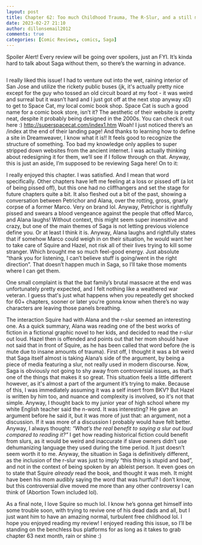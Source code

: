 ```yaml
---
layout: post
title: Chapter 62: Too much Childhood Trauma, The R-Slur, and a still mostly Based Alana
date: 2023-02-27 21:10
author: dillonsemail2012
comments: true
categories: [Comic Reviews, comics, Saga]
---
```

<!-- wp:paragraph {"fontSize":"medium"} -->
<p class="has-medium-font-size">Spoiler Alert! Every review will be going over spoilers, just an FYI. It’s kinda hard to talk about Saga without them, so there’s the warning in advance.</p>
<!-- /wp:paragraph -->

<!-- wp:image {"id":18,"sizeSlug":"large","linkDestination":"none"} -->
<figure class="wp-block-image size-large"><img src="https://dillonsmith57.wordpress.com/wp-content/uploads/2023/02/saga62.jpg?w=585" alt="" class="wp-image-18" /></figure>
<!-- /wp:image -->

<!-- wp:paragraph {"fontSize":"medium"} -->
<p class="has-medium-font-size">I really liked this issue! I had to venture out into the wet, raining interior of San Jose and utilize the rickety public buses (jk, it's actually pretty nice except for the guy who tossed an old circuit board at my foot - it was weird and surreal but it wasn’t hard and I just got off at the next stop anyway xD) to get to Space Cat, my local comic book shop. Space Cat is such a good name for a comic book store, isn’t it? The aesthetic of their website is pretty neat, despite it probably being designed in the 2000s. You can check it out here :) <a href="http://superspacecat.com/index1.htm" target="_blank" rel="noreferrer noopener">http://superspacecat.com/index1.htm</a> Woah! I just noticed there’s an /index at the end of their landing page! And thanks to learning how to define a site in Dreamweaver, I know what it is!! It feels good to recognize the structure of something. Too bad my knowledge only applies to super stripped down websites from the ancient internet. I was actually thinking about redesigning it for them, we’ll see if I follow through on that. Anyway, this is just an aside, I’m supposed to be reviewing Saga here! On to it:</p>
<!-- /wp:paragraph -->

<!-- wp:paragraph {"fontSize":"medium"} -->
<p class="has-medium-font-size">I really enjoyed this chapter. I was satisfied. And I mean that word specifically. Other chapters have left me feeling at a loss or pissed off (a lot of being pissed off), but this one had no cliffhangers and set the stage for future chapters quite a bit. It also fleshed out a bit of the past, showing a conversation between Petrichor and Alana, over the rotting, gross, gnarly corpse of a former Marco. Very on brand lol. Anyway, Petrichor is rightfully pissed and swears a blood vengeance against the people that offed Marco, and Alana laughs! Without context, this might seem super insensitive and crazy, but one of the main themes of Saga is not letting previous violence define you. Or at least I think it is. Anyway, Alana laughs and rightfully states that if somehow Marco could weigh in on their situation, he would want her to take care of Squire and Hazel, not risk all of their lives trying to kill some stranger. Which brought me so much feel-good energy. Just absolute “thank you for listening, I can’t believe stuff is going/went in the right direction”. That doesn’t happen much in Saga, so I’ll take those moments where I can get them.</p>
<!-- /wp:paragraph -->

<!-- wp:paragraph {"fontSize":"medium"} -->
<p class="has-medium-font-size">One small complaint is that the bat family’s brutal massacre at the end was unfortunately pretty expected, and I felt nothing like a weathered war veteran. I guess that's just what happens when you repeatedly get shocked for 60+ chapters, sooner or later you're gonna know when there’s no way characters are leaving those panels breathing.</p>
<!-- /wp:paragraph -->

<!-- wp:paragraph {"fontSize":"medium"} -->
<p class="has-medium-font-size">The interaction Squire had with Alana and the r-slur seemed an interesting one. As a quick summary, Alana was reading one of the best works of fiction in a fictional graphic novel to her kids, and decided to read the r-slur out loud. Hazel then is offended and points out that her mom should have not said that in front of Squire, as he has been called that word before (he is mute due to insane amounts of trauma). First off, I thought it was a bit weird that Saga itself almost is taking Alana’s side of the argument, by being a piece of media featuring a slur, not really used in modern discourse. Now, Saga is obviously not going to shy away from controversial issues, as that’s one of the things that makes it so great. This situation feels a little different however, as it's almost a part of the argument it’s trying to make. Because of this, I was immediately assuming it was a self insert from BKV? But Hazel is written by him too, and nuance and complexity is involved, so it's not that simple. Anyway, I thought back to my junior year of high school where my white English teacher said the n-word. It was interesting? He gave an argument before he said it, but it was more of just that: an argument, not a discussion. If it was more of a discussion I probably would have felt better. Anyway, I always thought: <em>“What’s the real benefit to saying a slur out loud compared to reading it?” </em>I get how reading historical fiction could benefit from slurs, as it would be weird and inaccurate if slave owners didn’t use dehumanizing language they used during the time period. It just doesn’t seem worth it to me. Anyway, the situation in Saga is definitively different, as the inclusion of the r-slur was just to imply “this thing is stupid and bad”, and not in the context of being spoken by an ableist person. It even goes on to state that Squire <em>already</em> read the book, and thought it was meh. It might have been his mom audibly saying the word that was hurtful? I don’t know, but this controversial dive moved me more than any other controversy I can think of (Abortion Town included lol).</p>
<!-- /wp:paragraph -->

<!-- wp:paragraph {"fontSize":"medium"} -->
<p class="has-medium-font-size">As a final note, I love Squire so much lol. I know he’s gonna get himself into some trouble soon, with trying to revive one of his dead dads and all, but I just want him to have an amazing normal, turbulent free childhood lol. I hope you enjoyed reading my review! I enjoyed reading this issue, so I’ll be standing on the benchless bus platforms for as long as it takes to grab chapter 63 next month, rain or shine :)&nbsp;</p>
<!-- /wp:paragraph -->
